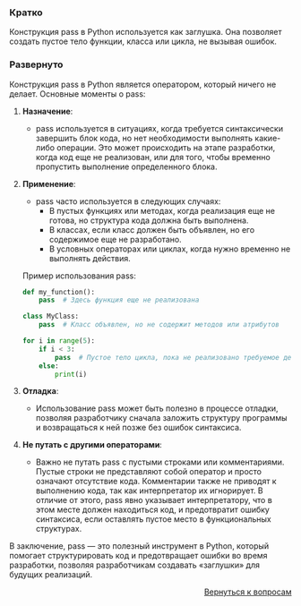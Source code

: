 ### Кратко

Конструкция pass в Python используется как заглушка. Она позволяет создать пустое тело функции, класса или цикла, не
вызывая ошибок.

### Развернуто

Конструкция pass в Python является оператором, который ничего не делает. Основные моменты о pass:

1. **Назначение**:
    
    - pass используется в ситуациях, когда требуется синтаксически завершить блок кода, но нет необходимости выполнять
      какие-либо операции. Это может происходить на этапе разработки, когда код еще не реализован, или для того,
      чтобы временно пропустить выполнение определенного блока.

2. **Применение**:
    
    - pass часто используется в следующих случаях:
        - В пустых функциях или методах, когда реализация еще не готова, но структура кода должна быть выполнена.
        - В классах, если класс должен быть объявлен, но его содержимое еще не разработано.
        - В условных операторах или циклах, когда нужно временно не выполнять действия.

    Пример использования pass:
   
    ```python
    def my_function():
        pass  # Здесь функция еще не реализована

    class MyClass:
        pass  # Класс объявлен, но не содержит методов или атрибутов

    for i in range(5):
        if i < 3:
            pass  # Пустое тело цикла, пока не реализовано требуемое действие
        else:
            print(i)
    ```

3. **Отладка**:
    
    - Использование pass может быть полезно в процессе отладки, позволяя разработчику сначала заложить структуру
      программы и возвращаться к ней позже без ошибок синтаксиса.

4. **Не путать с другими операторами**:
    
    - Важно не путать pass с пустыми строками или комментариями. Пустые строки не представляют собой оператор и просто
      означают отсутствие кода. Комментарии также не приводят к выполнению кода, так как интерпретатор их игнорирует.
      В отличие от этого, pass явно указывает интерпретатору, что в этом месте должен находиться код, и предотвратит
      ошибку синтаксиса, если оставлять пустое место в функциональных структурах.

В заключение, pass — это полезный инструмент в Python, который помогает структурировать код и предотвращает ошибки во
время разработки, позволяя разработчикам создавать «заглушки» для будущих реализаций.

<div align="right">

[Вернуться к вопросам](../Вопросы.md)

</div>
